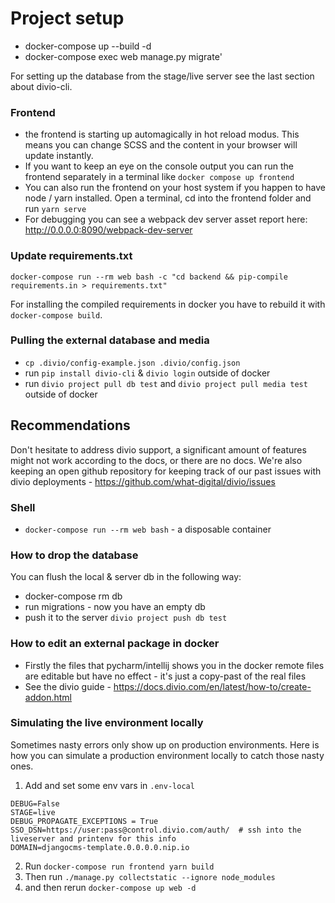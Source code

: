 # Project setup

- docker-compose up --build -d
- docker-compose exec web manage.py migrate'

For setting up the database from the stage/live server see the last section about divio-cli.

### Frontend

- the frontend is starting up automagically in hot reload modus. This means you can change SCSS and the content in your browser will update instantly.
- If you want to keep an eye on the console output you can run the frontend separately in a terminal like `docker compose up frontend`
- You can also run the frontend on your host system if you happen to have node / yarn installed. Open a terminal, cd into the frontend folder and run `yarn serve` 
- For debugging you can see a webpack dev server asset report here: http://0.0.0.0:8090/webpack-dev-server

### Update requirements.txt

`docker-compose run --rm web bash -c "cd backend && pip-compile requirements.in > requirements.txt"`

For installing the compiled requirements in docker you have to rebuild it with `docker-compose build`.

### Pulling the external database and media

- `cp .divio/config-example.json .divio/config.json`
- run `pip install divio-cli` & `divio login` outside of docker
- run `divio project pull db test` and `divio project pull media test` outside of docker


## Recommendations

Don't hesitate to address divio support, a significant amount of features might not work according to the docs, or there are no docs. We're also keeping an open github repository for keeping track of our past issues with divio deployments - https://github.com/what-digital/divio/issues

### Shell
- `docker-compose run --rm web bash` - a disposable container

### How to drop the database
You can flush the local & server db in the following way:
- docker-compose rm db
- run migrations - now you have an empty db
- push it to the server `divio project push db test`

### How to edit an external package in docker
- Firstly the files that pycharm/intellij shows you in the docker remote files are editable but have no effect - it's just a copy-past of the real files
- See the divio guide - https://docs.divio.com/en/latest/how-to/create-addon.html


### Simulating the live environment locally

Sometimes nasty errors only show up on production environments. Here is how you can simulate a production environment locally to catch those nasty ones.

1. Add and set some env vars in `.env-local` 

```
DEBUG=False
STAGE=live
DEBUG_PROPAGATE_EXCEPTIONS = True
SSO_DSN=https://user:pass@control.divio.com/auth/  # ssh into the liveserver and printenv for this info
DOMAIN=djangocms-template.0.0.0.0.nip.io
```
2. Run `docker-compose run frontend yarn build`
3. Then run `./manage.py collectstatic --ignore node_modules`
4. and then rerun `docker-compose up web -d`
